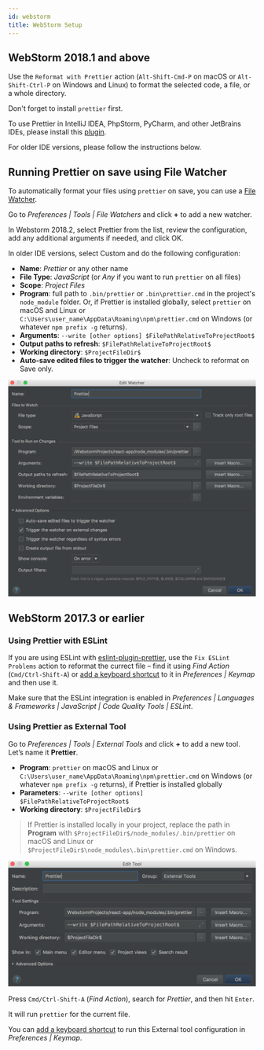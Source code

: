 ```yaml
---
id: webstorm
title: WebStorm Setup
---
```


## WebStorm 2018.1 and above

Use the `Reformat with Prettier` action (`Alt-Shift-Cmd-P` on macOS or `Alt-Shift-Ctrl-P` on Windows and Linux) to format the selected code, a file, or a whole directory.

Don't forget to install `prettier` first.

To use Prettier in IntelliJ IDEA, PhpStorm, PyCharm, and other JetBrains IDEs, please install this [plugin](https://plugins.jetbrains.com/plugin/10456-prettier).

For older IDE versions, please follow the instructions below.

## Running Prettier on save using File Watcher

To automatically format your files using `prettier` on save, you can use a [File Watcher](https://plugins.jetbrains.com/plugin/7177-file-watchers).

Go to _Preferences | Tools | File Watchers_ and click **+** to add a new watcher.

In Webstorm 2018.2, select Prettier from the list, review the configuration, add any additional arguments if needed, and click OK.

In older IDE versions, select Custom and do the following configuration:

- **Name**: _Prettier_ or any other name
- **File Type**: _JavaScript_ (or _Any_ if you want to run `prettier` on all files)
- **Scope**: _Project Files_
- **Program**: full path to `.bin/prettier` or `.bin\prettier.cmd` in the project's `node_module` folder. Or, if Prettier is installed globally, select `prettier` on macOS and Linux or `C:\Users\user_name\AppData\Roaming\npm\prettier.cmd` on Windows (or whatever `npm prefix -g` returns).
- **Arguments**: `--write [other options] $FilePathRelativeToProjectRoot$`
- **Output paths to refresh**: `$FilePathRelativeToProjectRoot$`
- **Working directory**: `$ProjectFileDir$`
- **Auto-save edited files to trigger the watcher**: Uncheck to reformat on Save only.

![Example](/docs/assets/webstorm/file-watcher-prettier.png)

## WebStorm 2017.3 or earlier

### Using Prettier with ESLint

If you are using ESLint with [eslint-plugin-prettier](https://github.com/prettier/eslint-plugin-prettier), use the `Fix ESLint Problems` action to reformat the currect file – find it using _Find Action_ (`Cmd/Ctrl-Shift-A`) or [add a keyboard shortcut](https://www.jetbrains.com/help/webstorm/configuring-keyboard-shortcuts.html) to it in _Preferences | Keymap_ and then use it.

Make sure that the ESLint integration is enabled in _Preferences | Languages & Frameworks | JavaScript | Code Quality Tools | ESLint_.

### Using Prettier as External Tool

Go to _Preferences | Tools | External Tools_ and click **+** to add a new tool. Let’s name it **Prettier**.

- **Program**: `prettier` on macOS and Linux or `C:\Users\user_name\AppData\Roaming\npm\prettier.cmd` on Windows (or whatever `npm prefix -g` returns), if Prettier is installed globally
- **Parameters**: `--write [other options] $FilePathRelativeToProjectRoot$`
- **Working directory**: `$ProjectFileDir$`

> If Prettier is installed locally in your project, replace the path in **Program** with `$ProjectFileDir$/node_modules/.bin/prettier` on macOS and Linux or `$ProjectFileDir$\node_modules\.bin\prettier.cmd` on Windows.

![Example](/docs/assets/webstorm/external-tool-prettier.png)

Press `Cmd/Ctrl-Shift-A` (_Find Action_), search for _Prettier_, and then hit `Enter`.

It will run `prettier` for the current file.

You can [add a keyboard shortcut](https://www.jetbrains.com/help/webstorm/configuring-keyboard-shortcuts.html) to run this External tool configuration in _Preferences | Keymap_.
